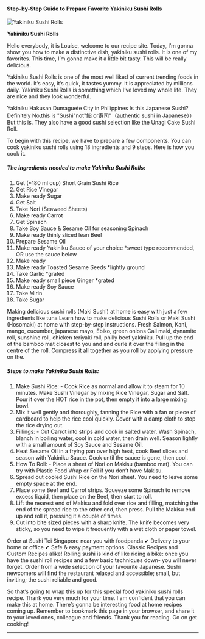             

#### Step-by-Step Guide to Prepare Favorite Yakiniku Sushi Rolls

![Yakiniku Sushi Rolls](https://img-global.cpcdn.com/recipes/da522e531eca4489/751x532cq70/yakiniku-sushi-rolls-recipe-main-photo.jpg)

**Yakiniku Sushi Rolls**

Hello everybody, it is Louise, welcome to our recipe site. Today, I’m gonna show you how to make a distinctive dish, yakiniku sushi rolls. It is one of my favorites. This time, I’m gonna make it a little bit tasty. This will be really delicious.

Yakiniku Sushi Rolls is one of the most well liked of current trending foods in the world. It’s easy, it’s quick, it tastes yummy. It is appreciated by millions daily. Yakiniku Sushi Rolls is something which I’ve loved my whole life. They are nice and they look wonderful.

Yakiniku Hakusan Dumaguete City in Philippines Is this Japanese Sushi? Definitely No,this is "Sushi"not"鮨 or寿司"（authentic sushi in Japanese）） But this is. They also have a good sushi selection like the Unagi Cake Sushi Roll.

To begin with this recipe, we have to prepare a few components. You can cook yakiniku sushi rolls using 18 ingredients and 9 steps. Here is how you cook it.

##### The ingredients needed to make Yakiniku Sushi Rolls:

1.  Get (\*180 ml cup) Short Grain Sushi Rice
2.  Get Rice Vinegar
3.  Make ready Sugar
4.  Get Salt
5.  Take Nori (Seaweed Sheets)
6.  Make ready Carrot
7.  Get Spinach
8.  Take Soy Sauce & Sesame Oil for seasoning Spinach
9.  Make ready thinly sliced lean Beef
10.  Prepare Sesame Oil
11.  Make ready Yakiniku Sauce of your choice \*sweet type recommended, OR use the sauce below
12.  Make ready <Yakiniku Sauce>
13.  Make ready Toasted Sesame Seeds \*lightly ground
14.  Take Garlic \*grated
15.  Make ready small piece Ginger \*grated
16.  Make ready Soy Sauce
17.  Take Mirin
18.  Take Sugar

Making delicious sushi rolls (Maki Sushi) at home is easy with just a few ingredients like tuna Learn how to make delicious Sushi Rolls or Maki Sushi (Hosomaki) at home with step-by-step instructions. Fresh Salmon, Kani, mango, cucumber, japanese mayo, Ebiko, green onions Cali maki, dynamite roll, sunshine roll, chicken teriyaki roll, philly beef yakiniku. Pull up the end of the bamboo mat closest to you and and curle it over the filling in the centre of the roll. Compress it all together as you roll by applying pressure on the.

##### Steps to make Yakiniku Sushi Rolls:

1.  Make Sushi Rice: - Cook Rice as normal and allow it to steam for 10 minutes. Make Sushi Vinegar by mixing Rice Vinegar, Sugar and Salt. Pour it over the HOT rice in the pot, then empty it into a large mixing bowl.
2.  Mix it well gently and thoroughly, fanning the Rice with a fan or piece of cardboard to help the rice cool quickly. Cover with a damp cloth to stop the rice drying out.
3.  Fillings: - Cut Carrot into strips and cook in salted water. Wash Spinach, blanch in boiling water, cool in cold water, then drain well. Season lightly with a small amount of Soy Sauce and Sesame Oil.
4.  Heat Sesame Oil in a frying pan over high heat, cook Beef slices and season with Yakiniku Sauce. Cook until the sauce is gone, then cool.
5.  How To Roll: - Place a sheet of Nori on Makisu (bamboo mat). You can try with Plastic Food Wrap or Foil if you don’t have Makisu.
6.  Spread out cooled Sushi Rice on the Nori sheet. You need to leave some empty space at the end.
7.  Place some Beef and Carrot strips. Squeeze some Spinach to remove excess liquid, then place on the Beef, then start to roll.
8.  Lift the nearest end of Makisu and fold over rice and filling, matching the end of the spread rice to the other end, then press. Pull the Makisu end up and roll it, pressing it a couple of times.
9.  Cut into bite sized pieces with a sharp knife. The knife becomes very sticky, so you need to wipe it frequently with a wet cloth or paper towel.

Order at Sushi Tei Singapore near you with foodpanda ✔ Delivery to your home or office ✔ Safe & easy payment options. Classic Recipes and Custom Recipes alike! Rolling sushi is kind of like riding a bike: once you have the sushi roll recipes and a few basic techniques down- you will never forget. Order from a wide selection of your favourite Japanese. Sushi newcomers will find the restaurant relaxed and accessible; small, but inviting; the sushi reliable and good.

So that’s going to wrap this up for this special food yakiniku sushi rolls recipe. Thank you very much for your time. I am confident that you can make this at home. There’s gonna be interesting food at home recipes coming up. Remember to bookmark this page in your browser, and share it to your loved ones, colleague and friends. Thank you for reading. Go on get cooking!

* * *
